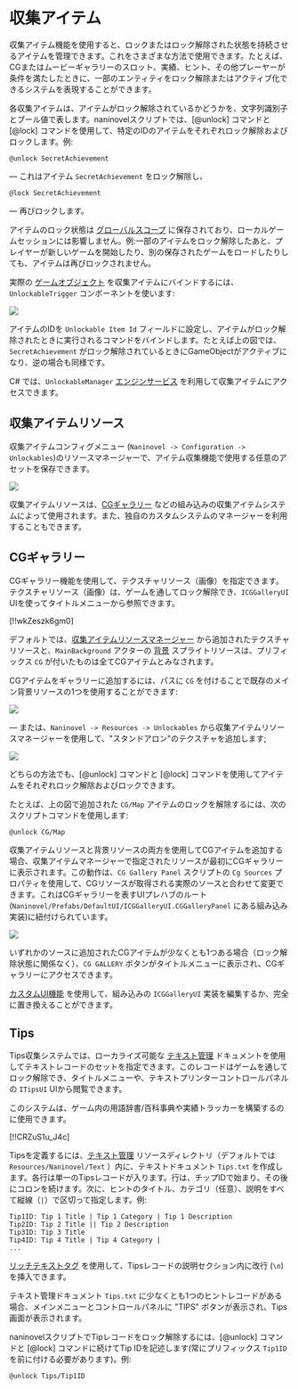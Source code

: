 # 収集アイテム

収集アイテム機能を使用すると、ロックまたはロック解除された状態を持続させるアイテムを管理できます。これをさまざまな方法で使用できます。たとえば、CGまたはムービーギャラリーのスロット、実績、ヒント、その他プレーヤーが条件を満たしたときに、一部のエンティティをロック解除またはアクティブ化できるシステムを表現することができます。

各収集アイテムは、アイテムがロック解除されているかどうかを、文字列識別子とブール値で表します。naninovelスクリプトでは、[@unlock] コマンドと [@lock] コマンドを使用して、特定のIDのアイテムをそれぞれロック解除およびロックします。例:

```
@unlock SecretAchievement
```
— これはアイテム `SecretAchievement` をロック解除し、
```
@lock SecretAchievement
```
— 再びロックします。

アイテムのロック状態は [グローバルスコープ](/ja/guide/state-management.md#グローバルステート) に保存されており、ローカルゲームセッションには影響しません。例:一部のアイテムをロック解除したあと、プレイヤーが新しいゲームを開始したり、別の保存されたゲームをロードしたりしても、アイテムは再びロックされません。

実際の [ゲームオブジェクト](https://docs.unity3d.com/Manual/class-GameObject.html) を収集アイテムにバインドするには、`UnlockableTrigger` コンポーネントを使います:

![](https://i.gyazo.com/9e92d5296e5f07d68ce6122ccb1da34a.png)

アイテムのIDを `Unlockable Item Id` フィールドに設定し、アイテムがロック解除されたときに実行されるコマンドをバインドします。たとえば上の図では、`SecretAchievement` がロック解除されているときにGameObjectがアクティブになり、逆の場合も同様です。

C# では、`UnlockableManager` [エンジンサービス](/ja/guide/engine-services.md) を利用して収集アイテムにアクセスできます。

## 収集アイテムリソース

収集アイテムコンフィグメニュー (`Naninovel -> Configuration -> Unlockables`)のリソースマネージャーで、アイテム収集機能で使用する任意のアセットを保存できます。

![](https://i.gyazo.com/17fa198861ed72de3ab1f9dc6b02b3d8.png)

収集アイテムリソースは、[CGギャラリー](/ja/guide/unlockable-items.md#CGギャラリー) などの組み込みの収集アイテムシステムによって使用されます。また、独自のカスタムシステムのマネージャーを利用することもできます。

## CGギャラリー

CGギャラリー機能を使用して、テクスチャリソース（画像）を指定できます。テクスチャリソース（画像）は、ゲームを通してロック解除でき、`ICGGalleryUI` UIを使ってタイトルメニューから参照できます。

[!!wkZeszk6gm0]

デフォルトでは、[収集アイテムリソースマネージャー](/ja/guide/unlockable-items.md#収集アイテムリソース) から追加されたテクスチャリソースと、`MainBackground` アクターの [背景](/ja/guide/backgrounds.md) スプライトリソースは、プリフィックス `CG` が付いたものは全てCGアイテムとみなされます。

CGアイテムをギャラリーに追加するには、パスに `CG` を付けることで既存のメイン背景リソースの1つを使用することができます:

![](https://i.gyazo.com/83a6eff3f91c05027ba1fbc5098e03c2.png)

— または、`Naninovel -> Resources -> Unlockables` から収集アイテムリソースマネージャーを使用して、"スタンドアロン"のテクスチャを追加します;

![](https://i.gyazo.com/236bddfd0a02c18b94153cfb7189a877.png)

どちらの方法でも、[@unlock] コマンドと [@lock] コマンドを使用してアイテムをそれぞれロック解除およびロックできます。

たとえば、上の図で追加された `CG/Map` アイテムのロックを解除するには、次のスクリプトコマンドを使用します:

```
@unlock CG/Map
```

収集アイテムリソースと背景リソースの両方を使用してCGアイテムを追加する場合、収集アイテムマネージャーで指定されたリソースが最初にCGギャラリーに表示されます。この動作は、`CG Gallery Panel` スクリプトの `Cg Sources` プロパティを使用して、CGリソースが取得される実際のソースと合わせて変更できます。これはCGギャラリーを表すUIプレハブのルート(`Naninovel/Prefabs/DefaultUI/ICGGalleryUI.CGGalleryPanel` にある組み込み実装)に紐付けられています。

![](https://i.gyazo.com/c62c69eea8d6b1147aacb178dcaa9347.png)

いずれかのソースに追加されたCGアイテムが少なくとも1つある場合（ロック解除状態に関係なく）、`CG GALLERY` ボタンがタイトルメニューに表示され、CGギャラリーにアクセスできます。

[カスタムUI機能](/ja/guide/user-interface.md#カスタムUI) を使用して、組み込みの `ICGGalleryUI` 実装を編集するか、完全に置き換えることができます。

## Tips

Tips収集システムでは、ローカライズ可能な [テキスト管理](/ja/guide/managed-text.md) ドキュメントを使用してテキストレコードのセットを指定できます。このレコードはゲームを通してロック解除でき、タイトルメニューや、テキストプリンターコントロールパネルの `ITipsUI` UIから閲覧できます。

このシステムは、ゲーム内の用語辞書/百科事典や実績トラッカーを構築するのに使用できます。

[!!CRZuS1u_J4c]

Tipsを定義するには、[テキスト管理](/ja/guide/managed-text.md) リソースディレクトリ（デフォルトでは `Resources/Naninovel/Text` ）内に、テキストドキュメント `Tips.txt` を作成します。各行は単一のTipsレコードが入ります。行は、チップIDで始まり、その後にコロンを続けます。次に、ヒントのタイトル、カテゴリ（任意）、説明をすべて縦線（`|`）で区切って指定します。例:

```
Tip1ID: Tip 1 Title | Tip 1 Category | Tip 1 Description
Tip2ID: Tip 2 Title || Tip 2 Description
Tip3ID: Tip 3 Title
Tip4ID: Tip 4 Title | Tip 4 Category |
...
```

[リッチテキストタグ](https://docs.unity3d.com/Manual/StyledText.html) を使用して、Tipsレコードの説明セクション内に改行 (`\n`) を挿入できます。

テキスト管理ドキュメント `Tips.txt` に少なくとも1つのヒントレコードがある場合、メインメニューとコントロールパネルに "TIPS" ボタンが表示され、Tips画面が表示されます。

naninovelスクリプトでTipレコードをロック解除するには、[@unlock] コマンドと [@lock] コマンドに続けてTip IDを記述します(常にプリフィックス `Tip1ID` を前に付ける必要があります)。例:
```
@unlock Tips/Tip1ID
```

